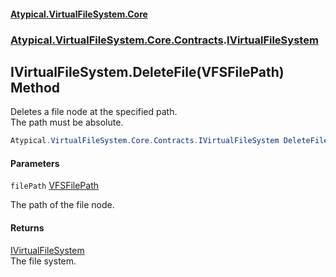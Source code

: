 #### [Atypical.VirtualFileSystem.Core](Atypical.VirtualFileSystem.Core.md 'Atypical.VirtualFileSystem.Core')
### [Atypical.VirtualFileSystem.Core.Contracts](Atypical.VirtualFileSystem.Core.Contracts.md 'Atypical.VirtualFileSystem.Core.Contracts').[IVirtualFileSystem](Atypical.VirtualFileSystem.Core.Contracts.IVirtualFileSystem.md 'Atypical.VirtualFileSystem.Core.Contracts.IVirtualFileSystem')

## IVirtualFileSystem.DeleteFile(VFSFilePath) Method

Deletes a file node at the specified path.  
The path must be absolute.

```csharp
Atypical.VirtualFileSystem.Core.Contracts.IVirtualFileSystem DeleteFile(Atypical.VirtualFileSystem.Core.ValueObjects.VFSFilePath filePath);
```
#### Parameters

<a name='Atypical.VirtualFileSystem.Core.Contracts.IVirtualFileSystem.DeleteFile(Atypical.VirtualFileSystem.Core.ValueObjects.VFSFilePath).filePath'></a>

`filePath` [VFSFilePath](Atypical.VirtualFileSystem.Core.ValueObjects.VFSFilePath.md 'Atypical.VirtualFileSystem.Core.ValueObjects.VFSFilePath')

The path of the file node.

#### Returns
[IVirtualFileSystem](Atypical.VirtualFileSystem.Core.Contracts.IVirtualFileSystem.md 'Atypical.VirtualFileSystem.Core.Contracts.IVirtualFileSystem')  
The file system.